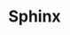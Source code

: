 ---
title: Sphinx
meaning: Sphinx
pos: nounthird
genitive: Sphingis
abbgender: f.
abbgender2: fem.
gender: feminine
declension: third
---
